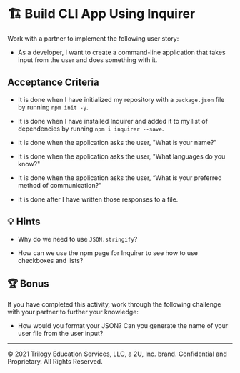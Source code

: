# 🏗️ Build CLI App Using Inquirer

Work with a partner to implement the following user story:

* As a developer, I want to create a command-line application that takes input from the user and does something with it.

## Acceptance Criteria

* It is done when I have initialized my repository with a `package.json` file by running `npm init -y`.

* It is done when I have installed Inquirer and added it to my list of dependencies by running `npm i inquirer --save`.

* It is done when the application asks the user, "What is your name?"

* It is done when the application asks the user, "What languages do you know?"

* It is done when the application asks the user, “What is your preferred method of communication?"

* It is done after I have written those responses to a file.

## 💡 Hints

* Why do we need to use `JSON.stringify`? 
  
* How can we use the npm page for Inquirer to see how to use checkboxes and lists?

## 🏆 Bonus

If you have completed this activity, work through the following challenge with your partner to further your knowledge:

* How would you format your JSON? Can you generate the name of your user file from the user input?

---

© 2021 Trilogy Education Services, LLC, a 2U, Inc. brand. Confidential and Proprietary. All Rights Reserved.
